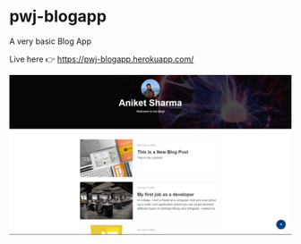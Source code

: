 # pwj-blogapp

A very basic Blog App

Live here 👉 https://pwj-blogapp.herokuapp.com/

![PWJ - Blog App](screenshot.jpg?raw=true "A Basic Blog App")